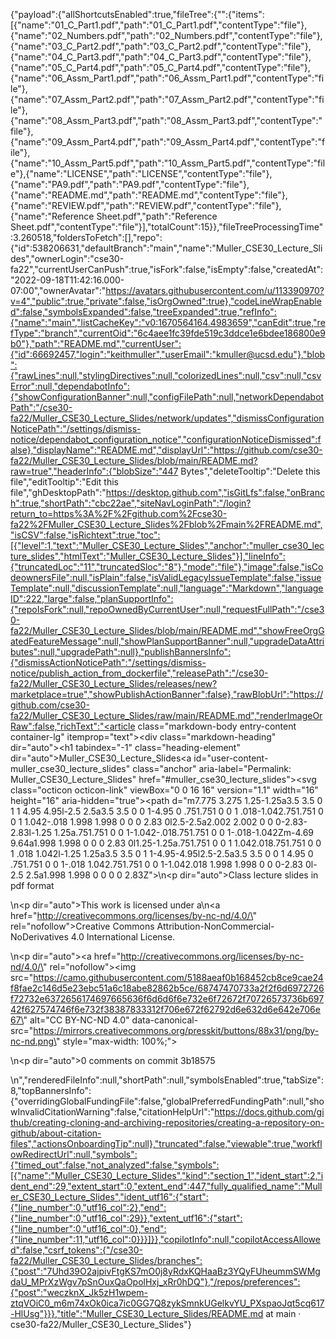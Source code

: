 {"payload":{"allShortcutsEnabled":true,"fileTree":{"":{"items":[{"name":"01_C_Part1.pdf","path":"01_C_Part1.pdf","contentType":"file"},{"name":"02_Numbers.pdf","path":"02_Numbers.pdf","contentType":"file"},{"name":"03_C_Part2.pdf","path":"03_C_Part2.pdf","contentType":"file"},{"name":"04_C_Part3.pdf","path":"04_C_Part3.pdf","contentType":"file"},{"name":"05_C_Part4.pdf","path":"05_C_Part4.pdf","contentType":"file"},{"name":"06_Assm_Part1.pdf","path":"06_Assm_Part1.pdf","contentType":"file"},{"name":"07_Assm_Part2.pdf","path":"07_Assm_Part2.pdf","contentType":"file"},{"name":"08_Assm_Part3.pdf","path":"08_Assm_Part3.pdf","contentType":"file"},{"name":"09_Assm_Part4.pdf","path":"09_Assm_Part4.pdf","contentType":"file"},{"name":"10_Assm_Part5.pdf","path":"10_Assm_Part5.pdf","contentType":"file"},{"name":"LICENSE","path":"LICENSE","contentType":"file"},{"name":"PA9.pdf","path":"PA9.pdf","contentType":"file"},{"name":"README.md","path":"README.md","contentType":"file"},{"name":"REVIEW.pdf","path":"REVIEW.pdf","contentType":"file"},{"name":"Reference Sheet.pdf","path":"Reference Sheet.pdf","contentType":"file"}],"totalCount":15}},"fileTreeProcessingTime":3.260518,"foldersToFetch":[],"repo":{"id":538206631,"defaultBranch":"main","name":"Muller_CSE30_Lecture_Slides","ownerLogin":"cse30-fa22","currentUserCanPush":true,"isFork":false,"isEmpty":false,"createdAt":"2022-09-18T11:42:16.000-07:00","ownerAvatar":"https://avatars.githubusercontent.com/u/113390970?v=4","public":true,"private":false,"isOrgOwned":true},"codeLineWrapEnabled":false,"symbolsExpanded":false,"treeExpanded":true,"refInfo":{"name":"main","listCacheKey":"v0:1670564164.4983659","canEdit":true,"refType":"branch","currentOid":"6c4aee1fc39fde519c3ddce1e6bdee186800e9b0"},"path":"README.md","currentUser":{"id":66692457,"login":"keithmuller","userEmail":"kmuller@ucsd.edu"},"blob":{"rawLines":null,"stylingDirectives":null,"colorizedLines":null,"csv":null,"csvError":null,"dependabotInfo":{"showConfigurationBanner":null,"configFilePath":null,"networkDependabotPath":"/cse30-fa22/Muller_CSE30_Lecture_Slides/network/updates","dismissConfigurationNoticePath":"/settings/dismiss-notice/dependabot_configuration_notice","configurationNoticeDismissed":false},"displayName":"README.md","displayUrl":"https://github.com/cse30-fa22/Muller_CSE30_Lecture_Slides/blob/main/README.md?raw=true","headerInfo":{"blobSize":"447 Bytes","deleteTooltip":"Delete this file","editTooltip":"Edit this file","ghDesktopPath":"https://desktop.github.com","isGitLfs":false,"onBranch":true,"shortPath":"cbc22ae","siteNavLoginPath":"/login?return_to=https%3A%2F%2Fgithub.com%2Fcse30-fa22%2FMuller_CSE30_Lecture_Slides%2Fblob%2Fmain%2FREADME.md","isCSV":false,"isRichtext":true,"toc":[{"level":1,"text":"Muller_CSE30_Lecture_Slides","anchor":"muller_cse30_lecture_slides","htmlText":"Muller_CSE30_Lecture_Slides"}],"lineInfo":{"truncatedLoc":"11","truncatedSloc":"8"},"mode":"file"},"image":false,"isCodeownersFile":null,"isPlain":false,"isValidLegacyIssueTemplate":false,"issueTemplate":null,"discussionTemplate":null,"language":"Markdown","languageID":222,"large":false,"planSupportInfo":{"repoIsFork":null,"repoOwnedByCurrentUser":null,"requestFullPath":"/cse30-fa22/Muller_CSE30_Lecture_Slides/blob/main/README.md","showFreeOrgGatedFeatureMessage":null,"showPlanSupportBanner":null,"upgradeDataAttributes":null,"upgradePath":null},"publishBannersInfo":{"dismissActionNoticePath":"/settings/dismiss-notice/publish_action_from_dockerfile","releasePath":"/cse30-fa22/Muller_CSE30_Lecture_Slides/releases/new?marketplace=true","showPublishActionBanner":false},"rawBlobUrl":"https://github.com/cse30-fa22/Muller_CSE30_Lecture_Slides/raw/main/README.md","renderImageOrRaw":false,"richText":"<article class=\"markdown-body entry-content container-lg\" itemprop=\"text\"><div class=\"markdown-heading\" dir=\"auto\"><h1 tabindex=\"-1\" class=\"heading-element\" dir=\"auto\">Muller_CSE30_Lecture_Slides</h1><a id=\"user-content-muller_cse30_lecture_slides\" class=\"anchor\" aria-label=\"Permalink: Muller_CSE30_Lecture_Slides\" href=\"#muller_cse30_lecture_slides\"><svg class=\"octicon octicon-link\" viewBox=\"0 0 16 16\" version=\"1.1\" width=\"16\" height=\"16\" aria-hidden=\"true\"><path d=\"m7.775 3.275 1.25-1.25a3.5 3.5 0 1 1 4.95 4.95l-2.5 2.5a3.5 3.5 0 0 1-4.95 0 .751.751 0 0 1 .018-1.042.751.751 0 0 1 1.042-.018 1.998 1.998 0 0 0 2.83 0l2.5-2.5a2.002 2.002 0 0 0-2.83-2.83l-1.25 1.25a.751.751 0 0 1-1.042-.018.751.751 0 0 1-.018-1.042Zm-4.69 9.64a1.998 1.998 0 0 0 2.83 0l1.25-1.25a.751.751 0 0 1 1.042.018.751.751 0 0 1 .018 1.042l-1.25 1.25a3.5 3.5 0 1 1-4.95-4.95l2.5-2.5a3.5 3.5 0 0 1 4.95 0 .751.751 0 0 1-.018 1.042.751.751 0 0 1-1.042.018 1.998 1.998 0 0 0-2.83 0l-2.5 2.5a1.998 1.998 0 0 0 0 2.83Z\"></path></svg></a></div>\n<p dir=\"auto\">Class lecture slides in pdf format</p>\n<p dir=\"auto\">This work is licensed under a\n<a href=\"http://creativecommons.org/licenses/by-nc-nd/4.0/\" rel=\"nofollow\">Creative Commons Attribution-NonCommercial-NoDerivatives 4.0 International License</a>.</p>\n<p dir=\"auto\"><a href=\"http://creativecommons.org/licenses/by-nc-nd/4.0/\" rel=\"nofollow\"><img src=\"https://camo.githubusercontent.com/5188aeaf0b168452cb8ce9cae24f8fae2c146d5e23ebc51a6c18abe82862b5ce/68747470733a2f2f6d6972726f72732e6372656174697665636f6d6d6f6e732e6f72672f70726573736b69742f627574746f6e732f38387833312f706e672f62792d6e632d6e642e706e67\" alt=\"CC BY-NC-ND 4.0\" data-canonical-src=\"https://mirrors.creativecommons.org/presskit/buttons/88x31/png/by-nc-nd.png\" style=\"max-width: 100%;\"></a></p>\n<p dir=\"auto\">0 comments on commit 3b18575</p>\n</article>","renderedFileInfo":null,"shortPath":null,"symbolsEnabled":true,"tabSize":8,"topBannersInfo":{"overridingGlobalFundingFile":false,"globalPreferredFundingPath":null,"showInvalidCitationWarning":false,"citationHelpUrl":"https://docs.github.com/github/creating-cloning-and-archiving-repositories/creating-a-repository-on-github/about-citation-files","actionsOnboardingTip":null},"truncated":false,"viewable":true,"workflowRedirectUrl":null,"symbols":{"timed_out":false,"not_analyzed":false,"symbols":[{"name":"Muller_CSE30_Lecture_Slides","kind":"section_1","ident_start":2,"ident_end":29,"extent_start":0,"extent_end":447,"fully_qualified_name":"Muller_CSE30_Lecture_Slides","ident_utf16":{"start":{"line_number":0,"utf16_col":2},"end":{"line_number":0,"utf16_col":29}},"extent_utf16":{"start":{"line_number":0,"utf16_col":0},"end":{"line_number":11,"utf16_col":0}}}]}},"copilotInfo":null,"copilotAccessAllowed":false,"csrf_tokens":{"/cse30-fa22/Muller_CSE30_Lecture_Slides/branches":{"post":"7Uhd39O2ajpivFtgKS7mO0j8yRdxKQHaaBz3YQyFUheummSWMgdaU_MPrXzWgv7pSnOuxQaOpolHxj_xRr0hDQ"},"/repos/preferences":{"post":"weczknX_Jk5zH1wpem-ztqVOiC0_m6m74xOk0ica7ic0GG7Q8zykSmnkUGelkvYU_PXspaoJqt5cq617-HlUsg"}}},"title":"Muller_CSE30_Lecture_Slides/README.md at main · cse30-fa22/Muller_CSE30_Lecture_Slides"}